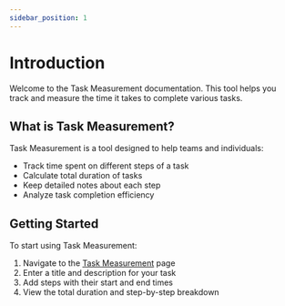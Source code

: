 ```yaml
---
sidebar_position: 1
---
```


# Introduction

Welcome to the Task Measurement documentation. This tool helps you track and measure the time it takes to complete various tasks.

## What is Task Measurement?

Task Measurement is a tool designed to help teams and individuals:
- Track time spent on different steps of a task
- Calculate total duration of tasks
- Keep detailed notes about each step
- Analyze task completion efficiency

## Getting Started

To start using Task Measurement:
1. Navigate to the [Task Measurement](/docs/task-measurement) page
2. Enter a title and description for your task
3. Add steps with their start and end times
4. View the total duration and step-by-step breakdown 
